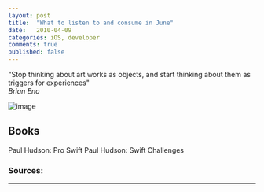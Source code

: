 ```yaml
---
layout: post
title:  "What to listen to and consume in June"
date:   2010-04-09
categories: iOS, developer
comments: true
published: false
---
```


<div class="message">
"Stop thinking about art works as objects, and start thinking about them as triggers for experiences" 
<br><cite>Brian Eno</cite>
</div>

![image](/assets/img/)



## Books

Paul Hudson:  Pro Swift
Paul Hudson: Swift Challenges


### Sources:

[]()

<hr>

